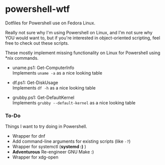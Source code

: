 # powershell-wtf

Dotfiles for Powershell use on Fedora Linux.


Really not sure why I'm using Powershell on Linux, and I'm not sure why YOU would want to, but if you're interested in object-oriented scripting, feel free to check out these scripts.


These mostly implement missing functionality on Linux for Powershell using \*nix commands.


- uname.ps1: Get-ComputerInfo  
Implements `uname -a` as a nice looking table

- df.ps1: Get-DiskUsage  
Implements `df -h` as a nice looking table

- grubby.ps1: Get-DefaultKernel  
Implements `grubby --default-kernel` as a nice looking table


### To-Do

Things I want to try doing in Powershell.

- Wrapper for dnf
- Add command-line arguments for existing scripts (like `-?`)
- Wrapper for systemctl  (**systemd :)** )
- **Adventurous** Re-engineer GNU Make :)
- Wrapper for xdg-open
